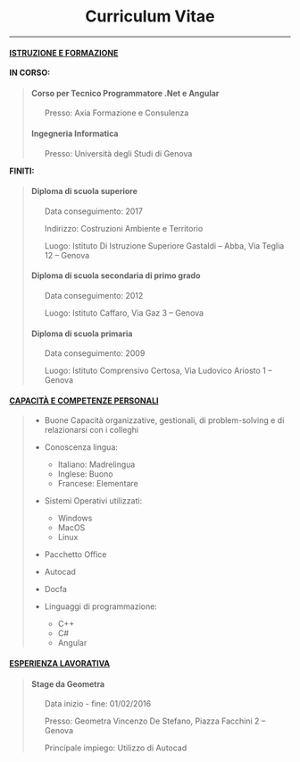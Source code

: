 <h1 align="center">Curriculum Vitae</h1>

___

#### <u>ISTRUZIONE E FORMAZIONE</u>

**IN CORSO:**
> #### **Corso per Tecnico Programmatore .Net e Angular**
> <ul>Presso: Axia Formazione e Consulenza</ul>
>
> #### **Ingegneria Informatica**
> <ul>Presso: Università degli Studi di Genova</ul>

**FINITI:**
> #### **Diploma di scuola superiore**
> <ul>Data conseguimento: 2017</ul>
> <ul>Indirizzo: Costruzioni Ambiente e Territorio</ul>
> <ul>Luogo: Istituto Di Istruzione Superiore Gastaldi – Abba, Via Teglia 12 – Genova</ul>
>
> #### **Diploma di scuola secondaria di primo grado**
> <ul>Data conseguimento: 2012</ul>
> <ul>Luogo: Istituto Caffaro, Via Gaz 3 – Genova</ul>
>
> #### **Diploma di scuola primaria**
> <ul>Data conseguimento: 2009</ul>
> <ul>Luogo: Istituto Comprensivo Certosa, Via Ludovico Ariosto 1 – Genova</ul>

#### <u>CAPACITÀ E COMPETENZE PERSONALI</u>
> + Buone Capacità organizzative, gestionali, di problem-solving e di relazionarsi con i colleghi
> + Conoscenza lingua:
>   - Italiano: Madrelingua
>   - Inglese: Buono
>   - Francese: Elementare
>
> + Sistemi Operativi utilizzati:
>   - Windows
>   - MacOS
>   - Linux
>
> + Pacchetto Office
> + Autocad
> + Docfa
> + Linguaggi di programmazione:
>   - C++
>   - C#
>   - Angular

#### <u>ESPERIENZA LAVORATIVA</u>
> #### **Stage da Geometra**
> <ul>Data inizio - fine: 01/02/2016</ul>
> <ul>Presso: Geometra Vincenzo De Stefano, Piazza Facchini 2 – Genova</ul>
> <ul>Principale impiego: Utilizzo di Autocad</ul>
